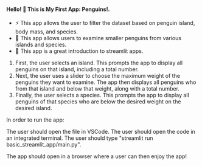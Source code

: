 #### Hello! 👋 This is **My First App: Penguins!**.

- ⚡ This app allows the user to filter the dataset based on penguin island, body mass, and species.
- 🔬 This app allows users to examine smaller penguins from various islands and species.
- 🌱 This app is a great introduction to streamlit apps.

1) First, the user selects an island. This prompts the app to display all penguins on that island, including a total number.
2) Next, the user uses a slider to choose the maximum weight of the penguins they want to examine. The app then displays all penguins who from that island and below that weight, along with a total number.
3) Finally, the user selects a species. This prompts the app to display all penguins of that species who are below the desired weight on the desired island.

In order to run the app:

The user should open the file in VSCode. 
The user should open the code in an integrated terminal.
The user should type "streamlit run basic_streamlit_app/main.py".

The app should open in a browser where a user can then enjoy the app!
